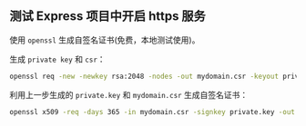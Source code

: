 ## 测试 Express 项目中开启 https 服务

使用 `openssl` 生成自签名证书(免费，本地测试使用)。

生成 `private key` 和 `csr`：

```bash
openssl req -new -newkey rsa:2048 -nodes -out mydomain.csr -keyout private.key
```

利用上一步生成的 `private.key` 和 `mydomain.csr` 生成自签名证书：

```bash
openssl x509 -req -days 365 -in mydomain.csr -signkey private.key -out mydomain.crt
```

